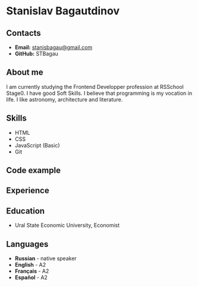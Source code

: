 # Stanislav Bagautdinov

## Contacts

* __Email:__ stanisbagau@gmail.com
* __GitHub:__ STBagau

## About me

I am currently studying the Frontend Developper profession at RSSchool Stage0. I have good Soft Skills. I believe that programming is my vocation in life. I like astronomy, architecture and literature.

## Skills

* HTML
* CSS
* JavaScript (Basic)
* Git

## Code example

## Experience

## Education

* Ural State Economic University, Economist

## Languages

* __Russian__ - native speaker
* __English__ - A2
* __Français__ - A2
* __Español__ - A2